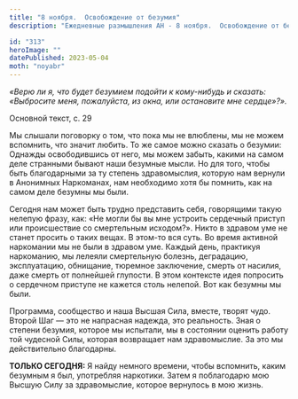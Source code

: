 ```yaml
---
title: "8 ноября.  Освобождение от безумия"
description: "Ежедневные размышления АН - 8 ноября.  Освобождение от безумия"

id: "313"
heroImage: ""
datePublished: 2023-05-04
moth: "noyabr"
---
```


_«Верю ли я, что будет безумием подойти к кому-нибудь и сказать: «Выбросите
меня, пожалуйста, из окна, или остановите мне сердце»?»._

Основной текст, с. 29

Мы слышали поговорку о том, что пока мы не влюблены, мы не можем вспомнить,
что значит любить. То же самое можно сказать о безумии: Однажды освободившись
от него, мы можем забыть, какими на самом деле странными бывают наши безумные
мысли. Но для того, чтобы быть благодарными за ту степень здравомыслия,
которую нам вернули в Анонимных Наркоманах, нам необходимо хотя бы помнить,
как на самом деле безумны мы были.

Сегодня нам может быть трудно представить себя, говорящими такую нелепую
фразу, как: «Не могли бы вы мне устроить сердечный приступ или происшествие со
смертельным исходом?». Никто в здравом уме не станет просить о таких вещах. В
этом-то вся суть. Во время активной наркомании мы не были в здравом уме.
Каждый день, практикуя наркоманию, мы лелеяли смертельную болезнь, деградацию,
эксплуатацию, обнищание, тюремное заключение, смерть от насилия, даже смерть
от полнейшей глупости. В этом контексте идея попросить о сердечном приступе не
кажется столь нелепой. Вот как безумны мы были.

Программа, сообщество и наша Высшая Сила, вместе, творят чудо. Второй Шаг —
это не напрасная надежда, это реальность. Зная о степени безумия, которое мы
испытали, мы в состоянии оценить работу той чудесной Силы, которая возвращает
нам здравомыслие. За это мы действительно благодарны.

**ТОЛЬКО СЕГОДНЯ:** Я найду немного времени, чтобы вспомнить, каким безумным я
был, употребляя наркотики. Затем я поблагодарю мою Высшую Силу за
здравомыслие, которое вернулось в мою жизнь.
